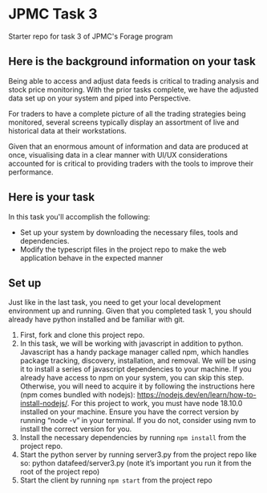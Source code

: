 # JPMC Task 3
Starter repo for task 3 of JPMC's Forage program

## Here is the background information on your task
Being able to access and adjust data feeds is critical to trading analysis and stock price monitoring. With the prior tasks complete, we have the adjusted data set up on your system and piped into Perspective.

For traders to have a complete picture of all the trading strategies being monitored, several screens typically display an assortment of live and historical data at their workstations.

Given that an enormous amount of information and data are produced at once, visualising data in a clear manner with UI/UX considerations accounted for is critical to providing traders with the tools to improve their performance.

## Here is your task
In this task you'll accomplish the following:
- Set up your system by downloading the necessary files, tools and dependencies.
- Modify the typescript files in the project repo to make the web application behave in the expected manner

## Set up
Just like in the last task, you need to get your local development environment up and running. Given that you completed task 1, you should already have python installed and be familiar with git.

1. First, fork and clone this project repo.
2. In this task, we will be working with javascript in addition to python. Javascript has a handy package manager called npm, which handles package tracking, discovery, installation, and removal. We will be using it to install a series of javascript dependencies to your machine. If you already have access to npm on your system, you can skip this step. Otherwise, you will need to acquire it by following the instructions here (npm comes bundled with nodejs): https://nodejs.dev/en/learn/how-to-install-nodejs/. For this project to work, you must have node 18.10.0 installed on your machine. Ensure you have the correct version by running “node -v” in your terminal. If you do not, consider using nvm to install the correct version for you.
3. Install the necessary dependencies by running `npm install` from the project repo.
4. Start the python server by running server3.py from the project repo like so: python datafeed/server3.py (note it’s important you run it from the root of the project repo)
5. Start the client by running `npm start` from the project repo
